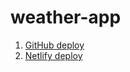 # weather-app 
1. [GitHub deploy](https://codingmemories.github.io/vanilla-weather-app/)
1. [Netlify deploy](https://vanilla-weather-project.netlify.app/)
